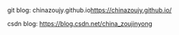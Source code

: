 git blog: chinazoujy.github.io<https://chinazoujy.github.io/>

csdn blog: https://blog.csdn.net/china_zoujinyong